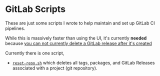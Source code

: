 GitLab Scripts
====

These are just some scripts I wrote to help maintain and set up GitLab CI
pipelines.

While this is massively faster than using the UI, it's currently **needed**
because [you can not currently delete a GitLab release after it's
created](https://stackoverflow.com/q/54418978/124486)

Currently there is one script,

* [`reset-repo.sh`](./reset-repo.sh) which deletes all tags, packages, and
	GitLab Releases associated with a project (git repository).
